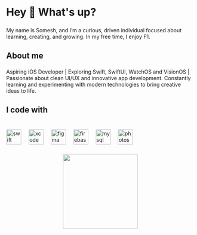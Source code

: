
<h1 align="left">Hey 👋 What's up?</h1>

###

<p align="left">My name is Somesh, and I’m a curious, driven individual focused about learning, creating, and growing. In my free time, I enjoy F1.</p>

###

<h2 align="left">About me</h2>

###

<p align="left">Aspiring iOS Developer | Exploring Swift, SwiftUI, WatchOS and VisionOS | Passionate about clean UI/UX and innovative app development. Constantly learning and experimenting with modern technologies to bring creative ideas to life.</p>

###

<h2 align="left">I code with</h2>

###

<br clear="both">

<div align="left">
  <img src="https://cdn.jsdelivr.net/gh/devicons/devicon/icons/swift/swift-original.svg" height="40" alt="swift logo"  />
  <img width="12" />
  <img src="https://cdn.jsdelivr.net/gh/devicons/devicon/icons/xcode/xcode-original.svg" height="40" alt="xcode logo"  />
  <img width="12" />
  <img src="https://cdn.jsdelivr.net/gh/devicons/devicon/icons/figma/figma-original.svg" height="40" alt="figma logo"  />
  <img width="12" />
  <img src="https://cdn.jsdelivr.net/gh/devicons/devicon/icons/firebase/firebase-plain.svg" height="40" alt="firebase logo"  />
  <img width="12" />
  <img src="https://cdn.jsdelivr.net/gh/devicons/devicon/icons/mysql/mysql-original.svg" height="40" alt="mysql logo"  />
  <img width="12" />
  <img src="https://cdn.jsdelivr.net/gh/devicons/devicon/icons/photoshop/photoshop-plain.svg" height="40" alt="photoshop logo"  />
</div>

###

<div align="center">
  <img height="200" src="https://i.pinimg.com/originals/ab/41/d9/ab41d994e0dbae64273e68d4ba8e2259.gif"  />
</div>

###
